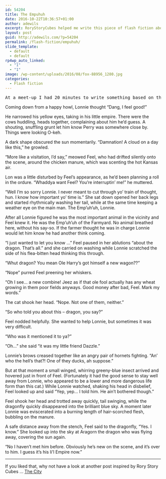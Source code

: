 ```yaml
---
id: 54204
title: The Empuhuh
date: 2016-10-22T10:36:57+01:00
author: adewils
excerpt: RoryStoryCubes helped me write this piece of flash fiction about a dog, a dragonfly and a dragon in a spare half-hour.
layout: post
guid: http://adewils.com/?p=54204
permalink: /flash-fiction/empuhuh/
slide_template:
  - default
  - default
rp4wp_auto_linked:
  - "1"
  - "1"
image: /wp-content/uploads/2016/08/fox-88956_1280.jpg
categories:
  - Flash fiction
---
```

<pre class="wp-block-preformatted has-small-font-size">At a meet-up I had 20 minutes to write something based on the word '<strong>empire</strong>', so I turned to my trusty <a href="https://www.storycubes.com" target="_blank" rel="noopener noreferrer">Rory Story Cubes</a> app as the other writers chatted. I 'rolled' 4 cubes on my phone to act as prompts, and they helped me write 'The Emp'uh'uh' that night. I seem to remember the image on one cube was a dragonfly, another a cat, but I can't remember the others. Normally I photograph them to remind me. Sometimes the writing goes well and I was pleased with my imagination in this one. See what you think...</pre>



Coming down from a happy howl, Lonnie thought &#8220;Dang, I feel good!&#8221;

He narrowed his yellow eyes, taking in his little empire. There were the cows huddling, heads together, complaining about him he&#8217;d guess. A shouting, snuffling grunt let him know Perry was somewhere close by. Things were looking O-keh.

A dark shape obscured the sun momentarily. &#8220;Damnation! A cloud on a day like this,&#8221; he growled.

&#8220;More like a visitation, I’d say,&#8221; meowed Feel, who had drifted silently onto the scene, around the chicken manure, which was scenting the hot Kansas air.

Lon was a little disturbed by Feel&#8217;s appearance, as he&#8217;d been planning a roll in the ordure. &#8220;Whaddya want Feel? You&#8217;re interruptin&#8217; me!&#8221; he muttered.

&#8220;Well I&#8217;m so sorry Lonnie. I never meant to cut through yo&#8217; train of thought, hun. I know how important yo&#8217; time is.&#8221; She sat down opened her back legs and started rhythmically washing her tail, while at the same time keeping a weather eye on the main man. The Emp&#8217;uh&#8217;uh, Lonnie.

After all Lonnie figured he was the most important animal in the vicinity and Feel knew it. He was the Emp&#8217;uh&#8217;uh of the Farmyard. No animal breathed here, without his say-so. If the farmer thought he was in charge Lonnie would let him know he had another think coming.

&#8220;I just wanted to let you know &#8230;&#8221; Feel paused in her ablutions &#8220;about the dragon. That&#8217;s all.&#8221; and she carried on washing while Lonnie scratched the side of his flea-bitten head thinking this through.

&#8220;Whut dragon? You mean Ole Harry&#8217;s got himself a new wagon??&#8221;

&#8220;Nope&#8221; purred Feel preening her whiskers.

&#8220;Oh I see&#8230; a new combine! Jeez as if that ole fool actually has any wheat growing in them poor fields anyways. Good money after bad, Feel. Mark my words.&#8221;

The cat shook her head. &#8220;Nope. Not one of them, neither.&#8221;

&#8220;So who told you about this &#8211; dragon, you say?&#8221;

Feel nodded helpfully. She wanted to help Lonnie, but sometimes it was very difficult.

&#8220;Who was it mentioned it to ya?&#8221;

&#8220;Oh&#8230;&#8221; she said &#8220;it was my little friend Dazzle.&#8221;

Lonnie&#8217;s brows creased together like an angry pair of hornets fighting. &#8220;An&#8217; who the hell&#8217;s that?! One of they ducks, ah suppose.&#8221;

But at that moment a small winged, whirring greeny-blue insect arrived and hovered just in front of Feel. (Fortunately it had the good sense to stay well away from Lonnie, who appeared to be a lower and more dangerous life form than this cat.) While Lonnie watched, shaking his head in disbelief, Feel looked up and said &#8220;Yep, yep&#8230; I told him. He ain&#8217;t bothered though.&#8221;

Feel shook her head and trotted away quickly, tail swinging, while the dragonfly quickly disappeared into the brilliant blue sky. A moment later Lonnie was eviscerated into a burning length of hair-scorched flesh, bubbling on the manure.

A safe distance away from the stench, Feel said to the dragonfly, &#8220;Yes. I know.&#8221; She looked up into the sky at Aragorn the dragon who was flying away, covering the sun again.

&#8220;No I haven&#8217;t met him before. Obviously he&#8217;s new on the scene, and it&#8217;s over to him. I guess it&#8217;s his li&#8217;l Empire now.&#8221;

<hr class="wp-block-separator is-style-dots" />

If you liked that, why not have a look at another post inspired by Rory Story Cubes &#8230;&nbsp;[The City](https://adewils.com/writing/flash-fiction/the-city/)